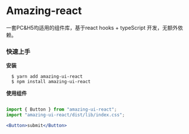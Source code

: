 # Amazing-react

一套PC&H5均适用的组件库，基于react hooks + typeScript 开发，无额外依赖。

### 快速上手

**安装**

```
  $ yarn add amazing-ui-react
  $ npm install amazing-ui-react
```

**使用组件**

```jsx harmony

import { Button } from "amazing-ui-react";
import "amazing-ui-react/dist/lib/index.css";

<Button>submit</Button>

```